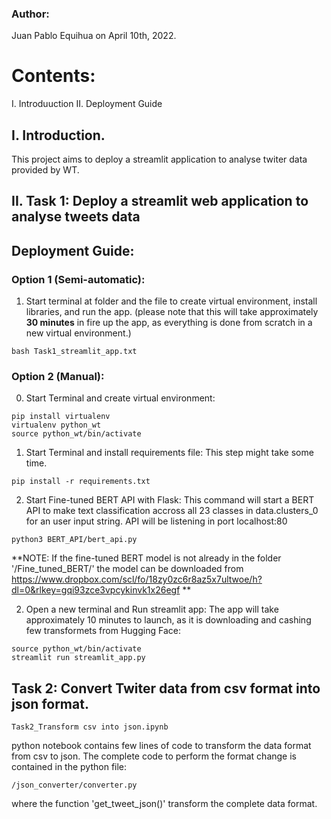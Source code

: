### Author:
Juan Pablo Equihua on April 10th, 2022.

# Contents:
I. Introduuction
II. Deployment Guide 

## I. Introduction.
This project aims to deploy a streamlit application to analyse twiter data provided by WT. 


## II. Task 1: Deploy a streamlit web application to analyse tweets data

## Deployment Guide:
### Option 1 (Semi-automatic): 

1. Start terminal at folder and the file to create virtual environment, install libraries, and run the app.
(please note that this will take approximately **30 minutes** in fire up the app, as everything is done from scratch in a new virtual environment.)

```
bash Task1_streamlit_app.txt
```

### Option 2 (Manual): 

0. Start Terminal and create virtual environment:
```
pip install virtualenv
virtualenv python_wt
source python_wt/bin/activate
```

1. Start Terminal and install requirements file:
This step might take some time. 
```
pip install -r requirements.txt
```

2. Start Fine-tuned BERT API with Flask:
This command will start a BERT API to make text classification accross all 23 classes in data.clusters_0 for an user input string. API will be listening in port localhost:80 
```
python3 BERT_API/bert_api.py
```
**NOTE: If the fine-tuned BERT model is not already in the folder '/Fine_tuned_BERT/' the model can be downloaded from https://www.dropbox.com/scl/fo/18zy0zc6r8az5x7ultwoe/h?dl=0&rlkey=gqi93zce3vpcykinvk1x26egf **


2. Open a new terminal and Run streamlit app:
The app will take approximately 10 minutes to launch, as it is downloading and cashing few transformets from Hugging Face:

```
source python_wt/bin/activate
streamlit run streamlit_app.py
```

## Task 2: Convert Twiter data from csv format into json format.

```
Task2_Transform csv into json.ipynb
```
python notebook contains few lines of code to transform the data format from csv to json. The complete code to perform the format change is contained in the python file: 
```
/json_converter/converter.py
```
where the function 'get_tweet_json()' transform the complete data format. 
